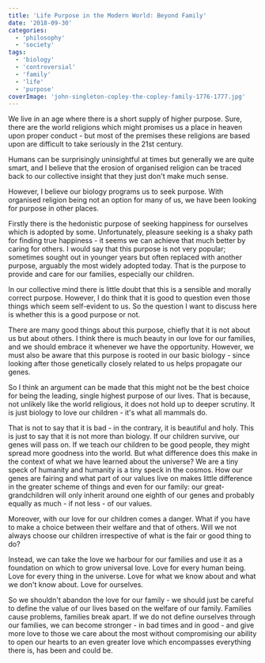 ```yaml
---
title: 'Life Purpose in the Modern World: Beyond Family'
date: '2018-09-30'
categories:
  - 'philosophy'
  - 'society'
tags:
  - 'biology'
  - 'controversial'
  - 'family'
  - 'life'
  - 'purpose'
coverImage: 'john-singleton-copley-the-copley-family-1776-1777.jpg'
---
```


We live in an age where there is a short supply of higher purpose. Sure, there are the world religions which might promises us a place in heaven upon proper conduct - but most of the premises these religions are based upon are difficult to take seriously in the 21st century.

Humans can be surprisingly uninsightful at times but generally we are quite smart, and I believe that the erosion of organised religion can be traced back to our collective insight that they just don't make much sense.

However, I believe our biology programs us to seek purpose. With organised religion being not an option for many of us, we have been looking for purpose in other places.

Firstly there is the hedonistic purpose of seeking happiness for ourselves which is adopted by some. Unfortunately, pleasure seeking is a shaky path for finding true happiness - it seems we can achieve that much better by caring for others. I would say that this purpose is not very popular; sometimes sought out in younger years but often replaced with another purpose, arguably the most widely adopted today. That is the purpose to provide and care for our families, especially our children.

In our collective mind there is little doubt that this is a sensible and morally correct purpose. However, I do think that it is good to question even those things which seem self-evident to us. So the question I want to discuss here is whether this is a good purpose or not.

There are many good things about this purpose, chiefly that it is not about us but about others. I think there is much beauty in our love for our families, and we should embrace it whenever we have the opportunity. However, we must also be aware that this purpose is rooted in our basic biology - since looking after those genetically closely related to us helps propagate our genes.

So I think an argument can be made that this might not be the best choice for being the leading, single highest purpose of our lives. That is because, not unlikely like the world religious, it does not hold up to deeper scrutiny. It is just biology to love our children - it's what all mammals do.

That is not to say that it is bad - in the contrary, it is beautiful and holy. This is just to say that it is not more than biology. If our children survive, our genes will pass on. If we teach our children to be good people, they might spread more goodness into the world. But what difference does this make in the context of what we have learned about the universe? We are a tiny speck of humanity and humanity is a tiny speck in the cosmos. How our genes are fairing and what part of our values live on makes little difference in the greater scheme of things and even for our family: our great-grandchildren will only inherit around one eighth of our genes and probably equally as much - if not less - of our values.

Moreover, with our love for our children comes a danger. What if you have to make a choice between their welfare and that of others. Will we not always choose our children irrespective of what is the fair or good thing to do?

Instead, we can take the love we harbour for our families and use it as a foundation on which to grow universal love. Love for every human being. Love for every thing in the universe. Love for what we know about and what we don't know about. Love for ourselves.

So we shouldn't abandon the love for our family - we should just be careful to define the value of our lives based on the welfare of our family. Families cause problems, families break apart. If we do not define ourselves through our families, we can become stronger - in bad times and in good - and give more love to those we care about the most without compromising our ability to open our hearts to an even greater love which encompasses everything there is, has been and could be.
